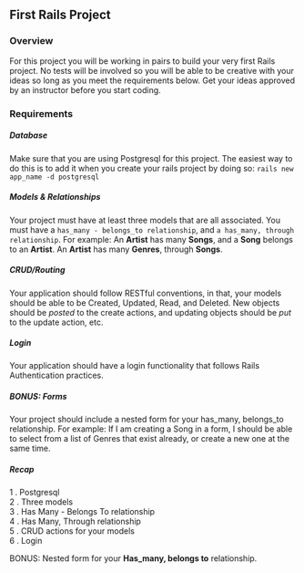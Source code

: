 ## First Rails Project

### Overview
For this project you will be working in pairs to build your very first Rails project. No tests will be involved so you will be able to be creative with your ideas so long as you meet the requirements below. Get your ideas approved by an instructor before you start coding.

### Requirements

##### Database

Make sure that you are using Postgresql for this project. The easiest way to do this is to add it when you create your rails project by doing so:
```rails new app_name -d postgresql```

##### Models & Relationships
Your project must have at least three models that are all associated. You must have a ```has_many - belongs_to relationship```, and ```a has_many, through relationship```. For example: An **Artist** has many **Songs**, and a **Song** belongs to an **Artist**. An **Artist** has many **Genres**, through **Songs**.

##### CRUD/Routing

Your application should follow RESTful conventions, in that, your models should be able to be Created, Updated, Read, and Deleted. New objects should be _posted_ to the create actions, and updating objects should be _put_ to the update action, etc.

##### Login

Your application should have a login functionality that follows Rails Authentication practices.

##### BONUS: Forms

Your project should include a nested form for your has_many, belongs_to relationship. For example: If I am creating a Song in a form, I should be able to select from a list of Genres that exist already, or create a new one at the same time.

##### Recap
1 . Postgresql  
2 . Three models  
3 . Has Many - Belongs To relationship  
4 . Has Many, Through relationship  
5 . CRUD actions for your models  
6 . Login

BONUS: Nested form for your **Has_many, belongs to** relationship.  
